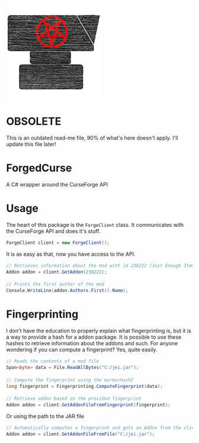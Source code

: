![Icon](Icon.png)
# OBSOLETE
This is an outdated read-me file, 90% of what's here doesn't apply. I'll update this file later!

# ForgedCurse
A C# wrapper around the CurseForge API

# Usage
The heart of this package is the `ForgeClient` class. It communicates with the CurseForge API and does it's stuff.

```csharp
ForgeClient client = new ForgeClient();
```
It is as easy as that, now you have access to the API. 

```csharp
// Retrieves information about the mod with id 238222 (Just Enough Items)
Addon addon = client.GetAddon(238222);

// Prints the first author of the mod
Console.WriteLine(addon.Authors.First().Name);
```

# Fingerprinting
I don't have the education to properly explain what fingerprinting is, but it is a way to provide a hash for a addon package. It is possible to use these hashes to retrieve information
about the addons and such. For anyone wondering if you can compute a fingerprint? Yes, quite easily.
```csharp
// Reads the contents of a mod file
Span<byte> data = File.ReadAllBytes("C:/jei.jar");

// Compute the fingerprint using the murmurhash2
long fingerprint = Fingerprinting.ComputeFingerprint(data);

// Retrieve addon based on the provided fingerprint
Addon addon = client.GetAddonFileFromFingerprint(fingerprint);
```
Or using the path to the JAR file
```cs
// Automatically computes a fingerprint and gets an Addon from the client
Addon addon = client.GetAddonFileFromFile("C:/jei.jar");
```
